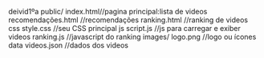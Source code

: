 deivid1ºa
public/
index.html//pagina principal:lista de videos
recomendações.html //recomendações
ranking.html //ranking de videos
css
style.css //seu CSS principal
js
script.js //js para carregar e exiber videos
ranking.js //javascript do ranking
images/
logo.png //logo ou ícones
data
videos.json //dados dos videos